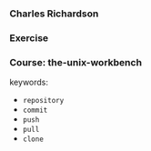 ### Charles Richardson

### Exercise

### Course: the-unix-workbench

keywords:
* `repository`
* `commit`
* `push`
* `pull`
* `clone`

